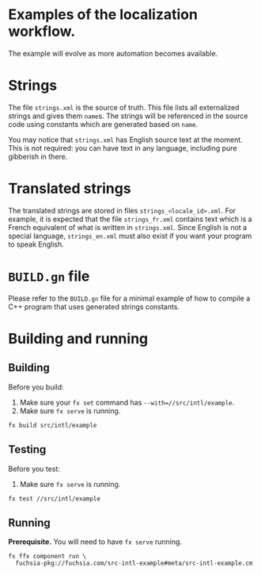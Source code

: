 # Examples of the localization workflow.

The example will evolve as more automation becomes available.

# Strings

The file `strings.xml` is the source of truth.  This file lists all externalized
strings and gives them `name`s.  The strings will be referenced in the source code
using constants which are generated based on `name`.

You may notice that `strings.xml` has English source text at the moment.  This
is not required: you can have text in any language, including pure gibberish in
there.

# Translated strings

The translated strings are stored in files `strings_<locale_id>.xml`.  For
example, it is expected that the file `strings_fr.xml` contains text which
is a French equivalent of what is written in `strings.xml`.  Since English is
not a special language, `strings_en.xml` must also exist if you want your
program to speak English.

# `BUILD.gn` file

Please refer to the `BUILD.gn` file for a minimal example of how to compile a
C++ program that uses generated strings constants.

# Building and running

## Building

Before you build:

1. Make sure your `fx set` command has `--with=//src/intl/example`.
1. Make sure `fx serve` is running.

```
fx build src/intl/example
```

## Testing

Before you test:

1. Make sure `fx serve` is running.

```
fx test //src/intl/example
```

## Running

**Prerequisite.** You will need to have `fx serve` running.

```
fx ffx component run \
  fuchsia-pkg://fuchsia.com/src-intl-example#meta/src-intl-example.cm
```
